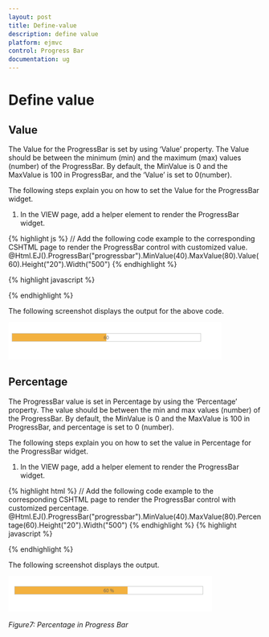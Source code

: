 ```yaml
---
layout: post
title: Define-value
description: define value
platform: ejmvc
control: Progress Bar
documentation: ug
---
```


# Define value

## Value

The Value for the ProgressBar is set by using ‘Value’ property. The Value should be between the minimum (min) and the maximum (max) values (number) of the ProgressBar. By default, the MinValue is 0 and the MaxValue is 100 in ProgressBar, and the ‘Value’ is set to 0(number).

The following steps explain you on how to set the Value for the ProgressBar widget.

1. In the VIEW page, add a helper element to render the ProgressBar widget.

{% highlight js %}
// Add the following code example to the corresponding CSHTML page to render the ProgressBar control with customized value.
@Html.EJ().ProgressBar("progressbar").MinValue(40).MaxValue(80).Value(60).Height("20").Width("500")
{% endhighlight %}

{% highlight javascript %}
<script>
            var progress;
            $(document).ready(function () {
			progress = $("#progressbar").data("ejProgressBar");
			progress.setModel({ text: progress.getValue()});
            });        
</script>

{% endhighlight %}

The following screenshot displays the output for the above code.

![](Define-value_images/Define-value_img1.png)

## Percentage

The ProgressBar value is set in Percentage by using the ‘Percentage’ property. The value should be between the min and max values (number) of the ProgressBar. By default, the MinValue is 0 and the MaxValue is 100 in ProgressBar, and percentage is set to 0 (number).

The following steps explain you on how to set the value in Percentage for the ProgressBar widget. 

1. In the VIEW page, add a helper element to render the ProgressBar widget.



{% highlight html %}
// Add the following code example to the corresponding CSHTML page to render the ProgressBar control with customized percentage.
@Html.EJ().ProgressBar("progressbar").MinValue(40).MaxValue(80).Percentage(60).Height("20").Width("500")
{% endhighlight %}
{% highlight javascript %}
<script>
            var progress;
            $(document).ready(function () {
			progress = $("#progressbar").data("ejProgressBar");
			progress.setModel({ text: progress.getPercentage() + " %"});
            }); 
</script>

{% endhighlight %}



The following screenshot displays the output.

![](Define-value_images/Define-value_img2.png)



_Figure7: Percentage in Progress Bar_

